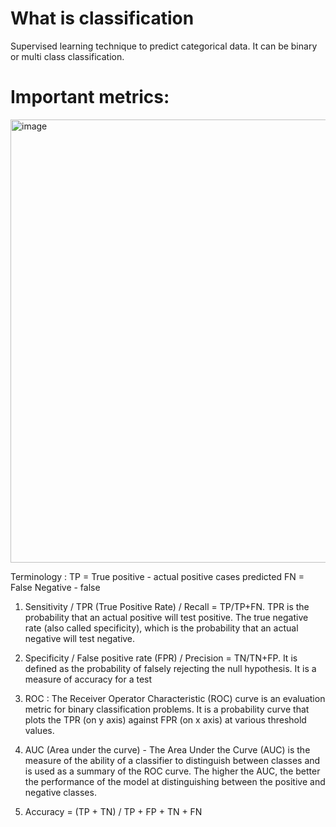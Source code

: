 # What is classification 
Supervised learning technique to predict categorical data. It can be binary or multi class classification.

# Important metrics: 
  <img width="709" alt="image" src="https://user-images.githubusercontent.com/31846843/173142274-096377f1-be96-4fe6-9721-f3eab04984c1.png">

 Terminology :
 TP = True positive - actual positive cases predicted 
 FN = False Negative - false 
 
1. Sensitivity / TPR (True Positive Rate) / Recall = TP/TP+FN.
   TPR is the probability that an actual positive will test positive. The true negative rate (also called specificity), 
   which is the probability that an actual negative will test negative.
   
2. Specificity / False positive rate (FPR) / Precision = TN/TN+FP.
   It is defined as the probability of falsely rejecting the null hypothesis. It is a measure of accuracy for a test

3. ROC : The Receiver Operator Characteristic (ROC) curve is an evaluation metric for binary classification problems. It is a probability 
   curve that plots the TPR (on y axis) against FPR (on x axis) at various threshold values. 

4. AUC (Area under the curve) - The Area Under the Curve (AUC) is the measure of the ability of a classifier to distinguish between classes 
   and is used as a summary of the ROC curve. The higher the AUC, the better the performance of the model at distinguishing between the 
   positive and negative classes. 

5. Accuracy = (TP + TN) / TP + FP + TN + FN
